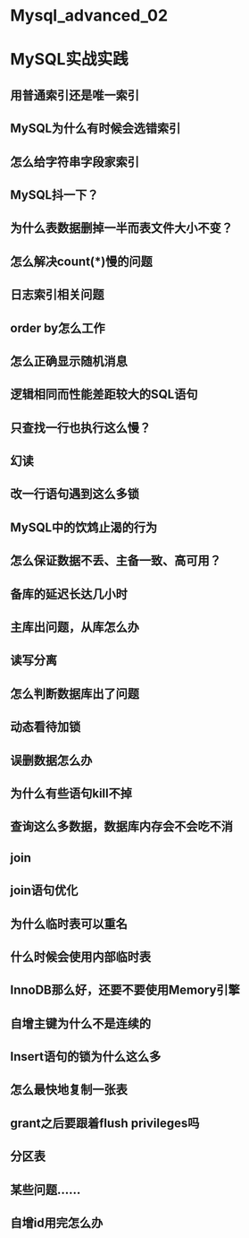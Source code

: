 # Mysql_advanced_02

# MySQL实战实践
## 用普通索引还是唯一索引
## MySQL为什么有时候会选错索引
## 怎么给字符串字段家索引
## MySQL抖一下？
## 为什么表数据删掉一半而表文件大小不变？
## 怎么解决count(*)慢的问题
## 日志索引相关问题
## order by怎么工作
## 怎么正确显示随机消息
## 逻辑相同而性能差距较大的SQL语句
## 只查找一行也执行这么慢？
## 幻读
## 改一行语句遇到这么多锁
## MySQL中的饮鸩止渴的行为
## 怎么保证数据不丢、主备一致、高可用？
## 备库的延迟长达几小时
## 主库出问题，从库怎么办
## 读写分离
## 怎么判断数据库出了问题
## 动态看待加锁
## 误删数据怎么办
## 为什么有些语句kill不掉
## 查询这么多数据，数据库内存会不会吃不消
## join
## join语句优化
## 为什么临时表可以重名
## 什么时候会使用内部临时表
## InnoDB那么好，还要不要使用Memory引擎
## 自增主键为什么不是连续的
## Insert语句的锁为什么这么多
## 怎么最快地复制一张表
## grant之后要跟着flush privileges吗
## 分区表
## 某些问题……
## 自增id用完怎么办


